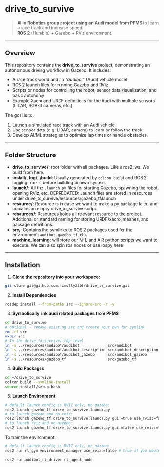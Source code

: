 # drive_to_survive

> **AI in Robotics group project using an Audi model from PFMS** to learn a race track and increase speed.  
> **ROS 2** (Humble) + Gazebo + RViz environment.

---

## Overview

This repository contains the **drive_to_survive** project, demonstrating an autonomous driving workflow in Gazebo. It includes:

- A race track world and an *“audibot”* (Audi) vehicle model
- ROS 2 launch files for running Gazebo and RViz
- Scripts or nodes for controlling the robot, sensor data visualization, and basic autonomy
- Example Xacro and URDF definitions for the Audi with multiple sensors (LIDAR, RGB-D cameras, etc.)

The goal is to:
1. Launch a simulated race track with an Audi vehicle
2. Use sensor data (e.g. LIDAR, camera) to learn or follow the track
3. Develop AI/ML strategies to optimize lap times or handle obstacles.

---

## Folder Structure

- **drive_to_survive/**: root folder with all packages. Like a ros2_ws. We build from here. 
- **install/**, **log/**, **/build**: Usually generated by `colcon build` and ROS 2 logging. rm- rf before building on own system.  
- **launch/**: All the `.launch.py` files for starting Gazebo, spawning the robot, opening RViz, etc. DEPRECATED: Launch files are stored in resources under drive_to_survive/resources/gazebo_tf/launch
- **resource/**: Resource is in case we want to make a py package later, and contains an empty drive_to_survive script.
- **resources/**: Resources holds all relevant resource to the project. Additional or standard naming for storing URDF/xacro, meshes, and package definitions.  
- **src/**: Contains the symlinks to ROS 2 packages used for the environment: `audibot`, `gazebo_tf`, etc.
- **machine_learning**: will store our M-L and AIR python scripts we want to execute. We can also spin ros nodes or use rospy here. 

---

## Installation

1. **Clone the repository into your workspace:** 
```bash
git clone git@github.com:timolly2202/drive_to_survive.git
```

2. **Install Dependencies**
```bash
rosdep install --from-paths src --ignore-src -r -y
```

3. **Symbolically link audi related packages from PFMS**
```bash
cd drive_to_survive
# optional - remove existing src and create your own for symlink
rm -rf src
mkdir src
# In the drive_to_survive/ top-level
ln -s ../resources/audibot/audibot             src/audibot
ln -s ../resources/audibot/audibot_description src/audibot_description
ln -s ../resources/audibot/audibot_gazebo      src/audibot_gazebo
ln -s ../resources/gazebo_tf                   src/gazebo_tf
```

4. **Build Packages**
```bash
cd ~/drive_to_survive
colcon build --symlink-install
source install/setup.bash
```

5. **Launch Environment**
```bash
# default launch config is RVIZ only, no gazebo:
ros2 launch gazebo_tf drive_to_survive.launch.py
# to launch gazebo and no rviz:
ros2 launch gazebo_tf drive_to_survive.launch.py gui:=true use_rviz:=false 
# to launch rviz and no gazebo:
ros2 launch gazebo_tf drive_to_survive.launch.py gui:=false use_rviz:=true 
```

To train the environment:
```bash
# default launch config is RVIZ only, no gazebo:
ros2 run rl_gym environment_manager use_rviz:=false # true if you would like to visually show the training.

ros2 run audibot_rl_driver rl_agent_node
```